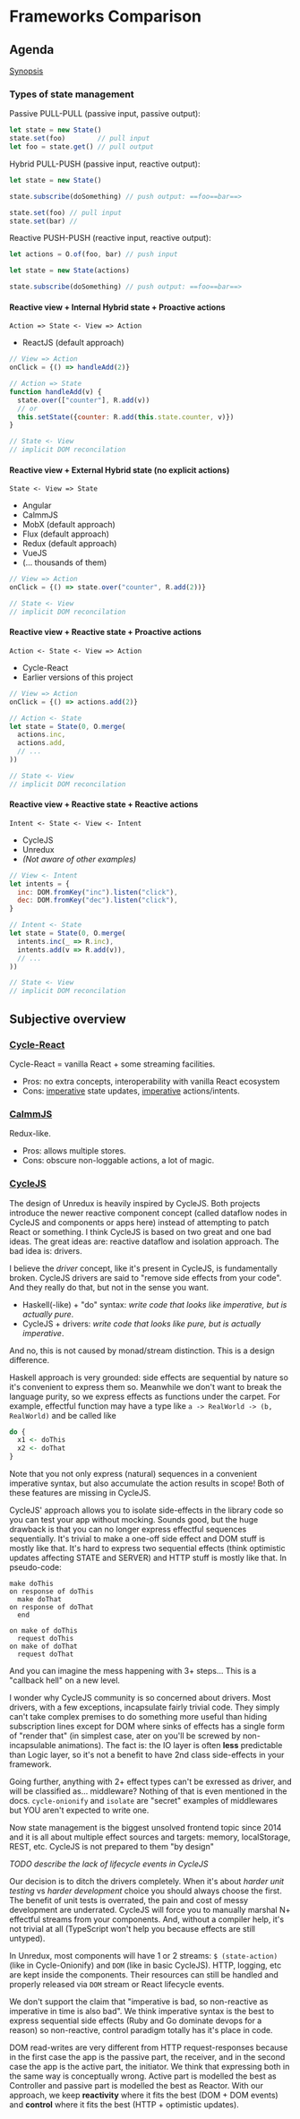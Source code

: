 # Frameworks Comparison

## Agenda

[Synopsis](https://github.com/ivan-kleshnin/dataflows)

### Types of state management

Passive PULL-PULL (passive input, passive output):

```js
let state = new State()
state.set(foo)        // pull input
let foo = state.get() // pull output
```

Hybrid PULL-PUSH (passive input, reactive output):

```js
let state = new State()

state.subscribe(doSomething) // push output: ==foo==bar==>

state.set(foo) // pull input
state.set(bar) //
```

Reactive PUSH-PUSH (reactive input, reactive output):

```js
let actions = O.of(foo, bar) // push input

let state = new State(actions)

state.subscribe(doSomething) // push output: ==foo==bar==>
```

#### Reactive view + Internal Hybrid state + Proactive actions

`Action => State <- View => Action`

* ReactJS (default approach)

```js
// View => Action
onClick = {() => handleAdd(2)}

// Action => State
function handleAdd(v) {
  state.over(["counter"], R.add(v))
  // or
  this.setState({counter: R.add(this.state.counter, v)})
}

// State <- View
// implicit DOM reconcilation
```

#### Reactive view + External Hybrid state (no explicit actions)

`State <- View => State`

* Angular
* CalmmJS
* MobX (default approach)
* Flux (default approach)
* Redux (default approach)
* VueJS
* (... thousands of them)

```js
// View => Action
onClick = {() => state.over("counter", R.add(2))}

// State <- View
// implicit DOM reconcilation
```

#### Reactive view + Reactive state + Proactive actions

`Action <- State <- View => Action`

* Cycle-React
* Earlier versions of this project

```js
// View => Action
onClick = {() => actions.add(2)}

// Action <- State
let state = State(0, O.merge(
  actions.inc,
  actions.add,
  // ...
))

// State <- View
// implicit DOM reconcilation
```

#### Reactive view + Reactive state + Reactive actions

`Intent <- State <- View <- Intent`

* CycleJS
* Unredux
* *(Not aware of other examples)*

```js
// View <- Intent
let intents = {
  inc: DOM.fromKey("inc").listen("click"),
  dec: DOM.fromKey("dec").listen("click"),
}

// Intent <- State
let state = State(0, O.merge(
  intents.inc(_ => R.inc),
  intents.add(v => R.add(v)),
  // ...
))

// State <- View
// implicit DOM reconcilation
```

## Subjective overview

### [Cycle-React](https://github.com/pH200/cycle-react)

Cycle-React = vanilla React + some streaming facilities.

* Pros: no extra concepts, interoperability with vanilla React ecosystem
* Cons: [imperative](https://github.com/pH200/cycle-react/blob/master/examples/web/todomvc/todo-model.js#L22) state updates,
[imperative](https://github.com/pH200/cycle-react/blob/master/examples/web/todomvc/todo-view.js#L57-L64) actions/intents.

### [CalmmJS](https://github.com/calmm-js)

Redux-like.

* Pros: allows multiple stores.
* Cons: obscure non-loggable actions, a lot of magic.

### [CycleJS](https://github.com/cyclejs/cyclejs/)

The design of Unredux is heavily inspired by CycleJS. Both projects introduce the newer reactive
component concept (called dataflow nodes in CycleJS and components or apps here) instead of attempting
to patch React or something. I think CycleJS is based on two great and one bad ideas. The great ideas
are: reactive dataflow and isolation approach. The bad idea is: drivers.

I believe the *driver* concept, like it's present in CycleJS, is fundamentally broken. CycleJS drivers are
said to "remove side effects from your code". And they really do that, but not in the sense you want.

* Haskell(-like) + "do" syntax: *write code that looks like imperative, but is actually pure*.
* CycleJS + drivers: *write code that looks like pure, but is actually imperative*.

And no, this is not caused by monad/stream distinction. This is a design difference.

Haskell approach is very grounded: side effects are sequential by nature so it's convenient to express
them so. Meanwhile we don't want to break the language purity, so we express effects as functions under
the carpet. For example, effectful function may have a type like `a -> RealWorld -> (b, RealWorld)` and
be called like

```hs
do {
  x1 <- doThis
  x2 <- doThat
}
```

Note that you not only express (natural) sequences in a convenient imperative syntax, but also accumulate the action
results in scope! Both of these features are missing in CycleJS.

CycleJS' approach allows you to isolate side-effects in the library code so you can test your app
without mocking. Sounds good, but the huge drawback is that you can no longer express effectful
sequences sequentially. It's trivial to make a one-off side effect and DOM stuff is mostly like that.
It's hard to express two sequential effects (think optimistic updates affecting STATE and SERVER)
and HTTP stuff is mostly like that. In pseudo-code:

```
make doThis
on response of doThis
  make doThat
on response of doThat
  end

on make of doThis
  request doThis
on make of doThat
  request doThat
```

And you can imagine the mess happening with 3+ steps... This is a "callback hell" on a new level.

I wonder why CycleJS community is so concerned about drivers. Most drivers, with a few exceptions,
incapsulate fairly trivial code. They simply can't take complex premises to do something more useful
than hiding subscription lines except for DOM where sinks of effects has a single form of "render that"
(in simplest case, ater on you'll be screwed by non-incapsulable animations). The fact is: the IO layer
is often **less** predictable than Logic layer, so it's not a benefit to have 2nd class side-effects in your framework.

Going further, anything with 2+ effect types can't be exressed as driver, and will be classified as...
middleware? Nothing of that is even mentioned in the docs. `cycle-onionify` and `isolate` are
"secret" examples of middlewares but YOU aren't expected to write one.

Now state management is the biggest unsolved frontend topic since 2014 and it is all about multiple
effect sources and targets: memory, localStorage, REST, etc. CycleJS is not prepared to them "by design"

*TODO describe the lack of lifecycle events in CycleJS*

Our decision is to ditch the drivers completely. When it's about *harder unit testing* vs *harder development*
choice you should always choose the first. The benefit of unit tests is overrated, the pain and cost
of messy development are underrated. CycleJS will force you to manually marshal N+ effectful streams
from your components. And, without a compiler help, it's not trivial at all (TypeScript won't help
you because effects are still untyped).

In Unredux, most components will have 1 or 2 streams: `$ (state-action)` (like in Cycle-Onionify)
and `DOM` (like in basic CycleJS). HTTP, logging, etc are kept inside the components. Their
resources can still be handled and properly released via `DOM` stream or React lifecycle events.

We don't support the claim that "imperative is bad, so non-reactive as imperative in time is also bad".
We think imperative syntax is the best to express sequential side effects (Ruby and Go dominate devops
for a reason) so non-reactive, control paradigm totally has it's place in code.

DOM read-writes are very different from HTTP request-responses because in the first case the app
is the passive part, the receiver, and in the second case the app is the active part, the initiator.
We think that expressing both in the same way is conceptually wrong. Active part is modelled the
best as Controller and passive part is modelled the best as Reactor. With our approach, we keep
**reactivity** where it fits the best (DOM + DOM events) and **control** where it fits the best
(HTTP + optimistic updates).

